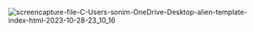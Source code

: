 ![screencapture-file-C-Users-sonim-OneDrive-Desktop-alien-template-index-html-2023-10-28-23_10_16](https://github.com/Mihir-72/pr.navbar/assets/144117994/3e17b392-74d7-4f25-ab7e-fe15fb7b4391)

